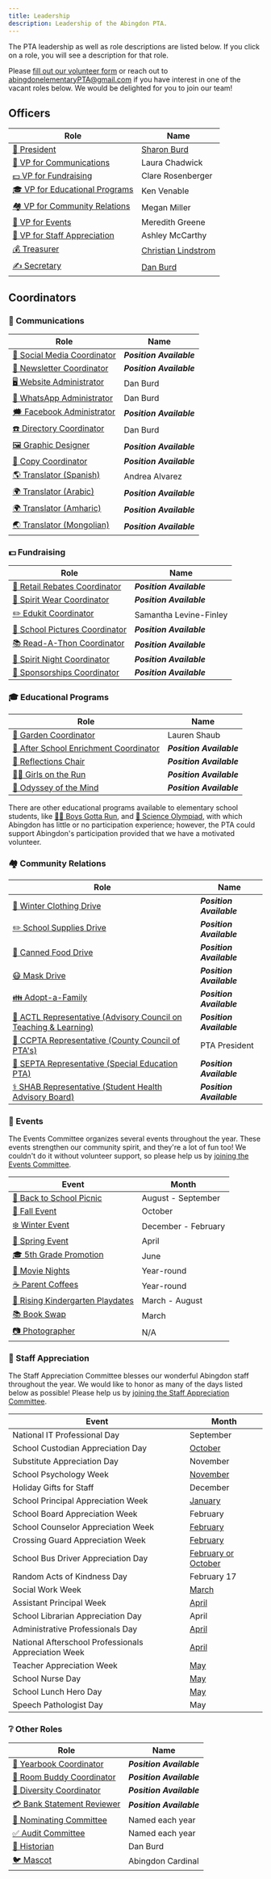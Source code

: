 ```yaml
---
title: Leadership
description: Leadership of the Abingdon PTA.
---
```


The PTA leadership as well as role descriptions are listed below. If you click on a role, you will see a description for that role.

Please [fill out our volunteer form](https://docs.google.com/forms/d/e/1FAIpQLSdk4KJFIDuigz-EyhdPuWM_GejjZ5rpx9emd6jHxb2xKPQgGA/viewform?usp=sf_link) or reach out to abingdonelementaryPTA@gmail.com if you have interest in one of the vacant roles below. We would be delighted for you to join our team!

## Officers

| Role | Name |
|-|-|
| [🦸 President](/roles#-president) | [Sharon Burd](mailto:abingdonptapresident@gmail.com) |
| [📣 VP for Communications](/roles#-vice-president) | Laura Chadwick |
| [💵 VP for Fundraising](/roles#-vice-president) | Clare Rosenberger |
| [🎓 VP for Educational Programs](/roles#-vice-president) | Ken Venable |
| [🏘️ VP for Community Relations](/roles#-vice-president) | Megan Miller |
| [🎉 VP for Events](/roles#-vice-president) | Meredith Greene |
| [🙏 VP for Staff Appreciation](/roles#-vice-president) | Ashley McCarthy |
| [💰 Treasurer](/roles#-treasurer) | [Christian Lindstrom](mailto:abingdonptatreasurer@gmail.com) |
| [✍️ Secretary](/roles#-secretary) | [Dan Burd](mailto:abingdonptasecretary@gmail.com) |

## Coordinators

### 📣 Communications

| Role | Name |
|-|-|
| [📱 Social Media Coordinator](/roles#-social-media-coordinator) | ***Position Available*** |
| [📰 Newsletter Coordinator](/roles#-newsletter-coordinator) | ***Position Available*** |
| [🖥️ Website Administrator](/roles#-website-administrator) | Dan Burd |
| [💬 WhatsApp Administrator](/roles#-whatsapp-administrator) | Dan Burd |
| [🗯️ Facebook Administrator](/roles#-facebook-administrator) | ***Position Available*** |
| [☎️ Directory Coordinator](/roles#-directory-coordinator) | Dan Burd |
| [🖼️ Graphic Designer](/roles#-graphic-designer) | ***Position Available*** |
| [📄 Copy Coordinator](/roles#-copy-coordinator) | ***Position Available*** |
| [🌎 Translator (Spanish)](/roles#-translator) | Andrea Alvarez |
| [🌍 Translator (Arabic)](/roles#-translator) | ***Position Available*** |
| [🌍 Translator (Amharic)](/roles#-translator) | ***Position Available*** |
| [🌏 Translator (Mongolian)](/roles#-translator) | ***Position Available*** |

### 💵 Fundraising

| Role | Name |
|-|-|
| [💸 Retail Rebates Coordinator](/roles#-retail-rebates-coordinator) | ***Position Available*** |
| [👕 Spirit Wear Coordinator](/roles#-spirit-wear-coordinator) | ***Position Available*** |
| [✏️ Edukit Coordinator](/roles#-edukit-coordinator) | Samantha Levine-Finley |
| [📸 School Pictures Coordinator](/roles#-school-pictures-coordinator) | ***Position Available*** |
| [📚 Read-A-Thon Coordinator](/roles#-read-a-thon-coordinator) | ***Position Available*** |
| [🌯 Spirit Night Coordinator](/roles#-spirit-night-coordinator) | ***Position Available*** |
| [🤝 Sponsorships Coordinator](/roles#-sponsorships-coordinator) | ***Position Available*** |

### 🎓 Educational Programs

| Role | Name |
|-|-|
| [🍅 Garden Coordinator](/roles#-garden-coordinator) | Lauren Shaub |
| [🔔 After School Enrichment Coordinator](/roles#-after-school-enrichment-coordinator) | ***Position Available*** |
| [🎨 Reflections Chair](/roles#-reflections-chair) | ***Position Available*** |
| [🏃‍♀️ Girls on the Run](/roles#-girls-on-the-run) | ***Position Available*** |
| [🧠 Odyssey of the Mind](/roles#-odyssey-of-the-mind) | ***Position Available*** |

There are other educational programs available to elementary school students, like [🏃‍♂️ Boys Gotta Run](https://www.boysgottarun.com), and [🔬 Science Olympiad](https://www.soinc.org/), with which Abingdon has little or no participation experience; however, the PTA could support Abingdon's participation provided that we have a motivated volunteer.

### 🏘️ Community Relations

| Role | Name |
|-|-|
| [🧥 Winter Clothing Drive](/roles#-winter-clothing-drive) | ***Position Available*** |
| [✏️ School Supplies Drive](/roles#-school-supplies-drive) | ***Position Available*** |
| [🥫 Canned Food Drive](/roles#-canned-food-drive) | ***Position Available*** |
| [😷 Mask Drive](/roles#-mask-drive) | ***Position Available*** |
| [👪 Adopt-a-Family](/roles#-adopt-a-family) | ***Position Available*** |
| [🧮 ACTL Representative (Advisory Council on Teaching & Learning)](/roles#-actl-representative) | ***Position Available*** |
| [🏫 CCPTA Representative (County Council of PTA's)](/roles#-ccpta-representative) | PTA President |
| [🏫 SEPTA Representative (Special Education PTA)](/roles#-septa-representative) | ***Position Available*** |
| [⚕️ SHAB Representative (Student Health Advisory Board)](/roles#-shab-representative) | ***Position Available*** |

### 🎉 Events

The Events Committee organizes several events throughout the year. These events strengthen our community spirit, and they're a lot of fun too! We couldn't do it without volunteer support, so please help us by [joining the Events Committee](https://docs.google.com/forms/d/e/1FAIpQLSdk4KJFIDuigz-EyhdPuWM_GejjZ5rpx9emd6jHxb2xKPQgGA/viewform?usp=sf_link).

| Event | Month |
|-|-|
| [👋 Back to School Picnic](/roles#-back-to-school-picnic) | August - September |
| [🍂 Fall Event](/roles#-fall-event) | October |
| [❄️ Winter Event](/roles#-winter-event) | December - February |
| [🌱 Spring Event](/roles#-spring-event) | April |
| [🎓 5th Grade Promotion](/roles#-5th-grade-promotion) | June |
| [🍿 Movie Nights](/roles#-movie-nights) | Year-round |
| [☕ Parent Coffees](/roles#-parent-coffees) | Year-round |
| [🎈 Rising Kindergarten Playdates](/roles#-rising-kindergarten-playdates) | March - August |
| [📚 Book Swap](/roles#-book-swap) | March |
| [📷 Photographer](/roles#-photographer) | N/A |

### 🙏 Staff Appreciation

The Staff Appreciation Committee blesses our wonderful Abingdon staff throughout the year. We would like to honor as many of the days listed below as possible! Please help us by [joining the Staff Appreciation Committee](https://docs.google.com/forms/d/e/1FAIpQLSdk4KJFIDuigz-EyhdPuWM_GejjZ5rpx9emd6jHxb2xKPQgGA/viewform?usp=sf_link).

| Event | Month |
|-|-|
| National IT Professional Day | September |
| School Custodian Appreciation Day | [October](https://www.apsva.us/post/national-custodian-appreciation-day-october-2-2021/) |
| Substitute Appreciation Day | November |
| School Psychology Week | [November](https://ala-apa.org/nlwd/) |
| Holiday Gifts for Staff | December |
| School Principal Appreciation Week | [January](https://www.governor.virginia.gov/newsroom/proclamations/proclamation/virginia-school-principal-appreciation-week.html) |
| School Board Appreciation Week | February |
| School Counselor Appreciation Week | [February](https://www.governor.virginia.gov/newsroom/proclamations/proclamation/national-school-counseling-week-1.html) |
| Crossing Guard Appreciation Week | [February](https://www.apsva.us/post/celebrate-crossing-guard-appreciation-week-2022-feb-7-11/) |
| School Bus Driver Appreciation Day | [February or October](https://www.governor.virginia.gov/newsroom/proclamations/proclamation/national-school-bus-safety-week-and-school-bus-transportation-employees-appreciation-day-3.html) |
| Random Acts of Kindness Day | February 17 |
| Social Work Week | [March](https://www.sswaa.org/school-social-work-week) |
| Assistant Principal Week | [April](https://www.naesp.org/programs/recognition/assistant-principals-week-ap-week/) |
| School Librarian Appreciation Day | April |
| Administrative Professionals Day | [April](https://en.wikipedia.org/wiki/Administrative_Professionals_Day) |
| National Afterschool Professionals Appreciation Week | [April](https://www.apsva.us/post/aps-celebrates-national-afterschool-professionals-appreciation-week/) |
| Teacher Appreciation Week | [May](https://www.doe.virginia.gov/teaching/recognition/index.shtml) |
| School Nurse Day | [May](https://www.governor.virginia.gov/newsroom/proclamations/proclamation/school-nurse-day-1.html) |
| School Lunch Hero Day | [May](https://schoolnutrition.org/schoollunchheroday/) |
| Speech Pathologist Day | May |

### ❔ Other Roles

| Role | Name |
|-|-|
| [📖 Yearbook Coordinator](/roles#-yearbook-coordinator) | ***Position Available*** |
| [🍎 Room Buddy Coordinator](/roles#-room-buddy-coordinator) | ***Position Available*** |
| [🗽 Diversity Coordinator](/roles#-diversity-coordinator) | ***Position Available*** |
| [💳 Bank Statement Reviewer](/roles#-bank-statement-reviewer) | ***Position Available*** |
| [🙋 Nominating Committee](/roles#-nominating-committee) | Named each year |
| [✅ Audit Committee](/roles#-audit-committee) | Named each year |
| [📜 Historian](/roles#-historian) | Dan Burd |
| [🐦 Mascot](/roles#-mascot) | Abingdon Cardinal |